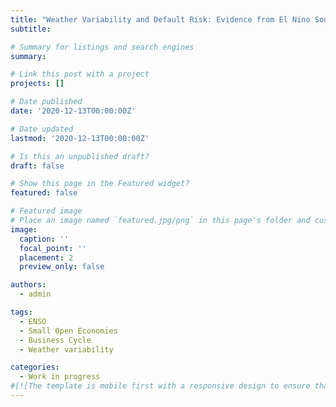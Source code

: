 ```yaml
---
title: "Weather Variability and Default Risk: Evidence from El Nino Southern Oscillation"
subtitle: 

# Summary for listings and search engines
summary:

# Link this post with a project
projects: []

# Date published
date: '2020-12-13T00:00:00Z'

# Date updated
lastmod: '2020-12-13T00:00:00Z'

# Is this an unpublished draft?
draft: false

# Show this page in the Featured widget?
featured: false

# Featured image
# Place an image named `featured.jpg/png` in this page's folder and customize its options here.
image:
  caption: ''
  focal_point: ''
  placement: 2
  preview_only: false

authors:
  - admin

tags:
  - ENSO
  - Small Open Economies
  - Business Cycle
  - Weather variability

categories:
  - Work in progress
#[![The template is mobile first with a responsive design to ensure that your site looks stunning on every device.](https://raw./**githubusercontent.com/wowchemy/wowchemy-hugo-modules/main/starters/academic/preview.png)](https://wowchemy.com)
---
```


